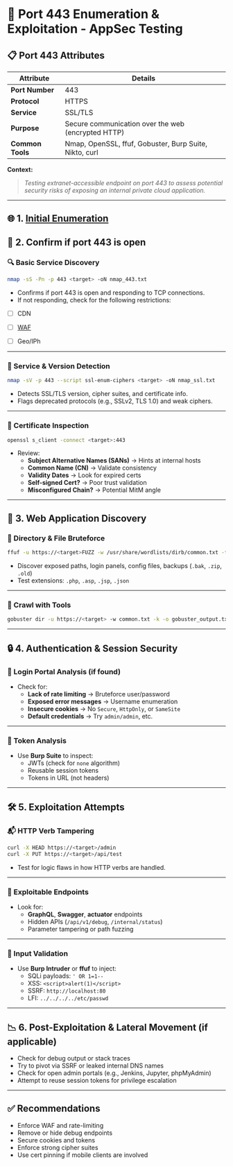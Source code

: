 # 🔐 Port 443 Enumeration & Exploitation - AppSec Testing

## 📋 Port 443 Attributes

| Attribute            | Details                                               |
|----------------------|--------------------------------------------------------|
| **Port Number**      | 443                                                    |
| **Protocol**         | HTTPS                                                  |
| **Service**          | SSL/TLS                                                 |
| **Purpose**          | Secure communication over the web (encrypted HTTP)     |
| **Common Tools**     | Nmap, OpenSSL, ffuf, Gobuster, Burp Suite, Nikto, curl  |

**Context:** 
> *Testing extranet-accessible endpoint on port 443 to assess potential security risks of exposing an internal private cloud application.*
---

## 🌐 1. [Initial Enumeration](../../starting_point/2_initial-steps.md)

## 🧐 2. Confirm if port 443 is open

### 🔍 Basic Service Discovery
```bash
nmap -sS -Pn -p 443 <target> -oN nmap_443.txt
```
- Confirms if port 443 is open and responding to TCP connections.
- If not responding, check for the following restrictions:
- [ ] CDN
- [ ] [WAF](../restrictions/waf.md)
- [ ] Geo/IPh


---

### 🧪 Service & Version Detection
```bash
nmap -sV -p 443 --script ssl-enum-ciphers <target> -oN nmap_ssl.txt
```
- Detects SSL/TLS version, cipher suites, and certificate info.
- Flags deprecated protocols (e.g., SSLv2, TLS 1.0) and weak ciphers.

---

### 📜 Certificate Inspection
```bash
openssl s_client -connect <target>:443
```
- Review:
  - **Subject Alternative Names (SANs)** → Hints at internal hosts
  - **Common Name (CN)** → Validate consistency
  - **Validity Dates** → Look for expired certs
  - **Self-signed Cert?** → Poor trust validation
  - **Misconfigured Chain?** → Potential MitM angle

---

## 🧭 3. Web Application Discovery

### 📂 Directory & File Bruteforce
```bash
ffuf -u https://<target>FUZZ -w /usr/share/wordlists/dirb/common.txt -t 50 -mc all -o fuzz_443.json
```
- Discover exposed paths, login panels, config files, backups (`.bak`, `.zip`, `.old`)
- Test extensions: `.php`, `.asp`, `.jsp`, `.json`

---

### 🤖 Crawl with Tools
```bash
gobuster dir -u https://<target> -w common.txt -k -o gobuster_output.txt
```

---

## 🔒 4. Authentication & Session Security

### 🔐 Login Portal Analysis (if found)
- Check for:
  - **Lack of rate limiting** → Bruteforce user/password
  - **Exposed error messages** → Username enumeration
  - **Insecure cookies** → No `Secure`, `HttpOnly`, or `SameSite`
  - **Default credentials** → Try `admin/admin`, etc.

---

### 🔁 Token Analysis
- Use **Burp Suite** to inspect:
  - JWTs (check for `none` algorithm)
  - Reusable session tokens
  - Tokens in URL (not headers)

---

## 🛠️ 5. Exploitation Attempts

### 📬 HTTP Verb Tampering
```bash
curl -X HEAD https://<target>/admin
curl -X PUT https://<target>/api/test
```
- Test for logic flaws in how HTTP verbs are handled.

---

### 🧬 Exploitable Endpoints
- Look for:
  - **GraphQL**, **Swagger**, **actuator** endpoints
  - Hidden APIs (`/api/v1/debug`, `/internal/status`)
  - Parameter tampering or path fuzzing

---

### 🧼 Input Validation
- Use **Burp Intruder** or **ffuf** to inject:
  - SQLi payloads: `' OR 1=1--`
  - XSS: `<script>alert(1)</script>`
  - SSRF: `http://localhost:80`
  - LFI: `../../../../etc/passwd`

---

## 📉 6. Post-Exploitation & Lateral Movement (if applicable)

- Check for debug output or stack traces
- Try to pivot via SSRF or leaked internal DNS names
- Check for open admin portals (e.g., Jenkins, Jupyter, phpMyAdmin)
- Attempt to reuse session tokens for privilege escalation

---

## ✅ Recommendations

- Enforce WAF and rate-limiting
- Remove or hide debug endpoints
- Secure cookies and tokens
- Enforce strong cipher suites
- Use cert pinning if mobile clients are involved
